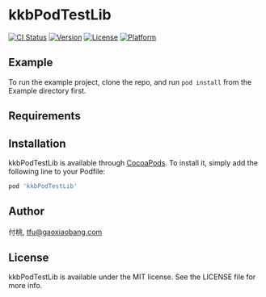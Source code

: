 # kkbPodTestLib

[![CI Status](https://img.shields.io/travis/付桃/kkbPodTestLib.svg?style=flat)](https://travis-ci.org/付桃/kkbPodTestLib)
[![Version](https://img.shields.io/cocoapods/v/kkbPodTestLib.svg?style=flat)](https://cocoapods.org/pods/kkbPodTestLib)
[![License](https://img.shields.io/cocoapods/l/kkbPodTestLib.svg?style=flat)](https://cocoapods.org/pods/kkbPodTestLib)
[![Platform](https://img.shields.io/cocoapods/p/kkbPodTestLib.svg?style=flat)](https://cocoapods.org/pods/kkbPodTestLib)

## Example

To run the example project, clone the repo, and run `pod install` from the Example directory first.

## Requirements

## Installation

kkbPodTestLib is available through [CocoaPods](https://cocoapods.org). To install
it, simply add the following line to your Podfile:

```ruby
pod 'kkbPodTestLib'
```

## Author

付桃, tfu@gaoxiaobang.com

## License

kkbPodTestLib is available under the MIT license. See the LICENSE file for more info.
